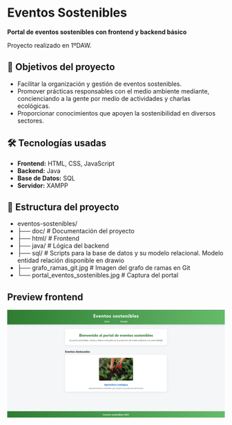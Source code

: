 # Eventos Sostenibles

**Portal de eventos sostenibles con frontend y backend básico**

Proyecto realizado en 1ºDAW.

## 🌱 Objetivos del proyecto

- Facilitar la organización y gestión de eventos sostenibles.
- Promover prácticas responsables con el medio ambiente mediante, concienciando a la gente por medio de actividades y charlas ecológicas.
- Proporcionar conocimientos que apoyen la sostenibilidad en diversos sectores.

## 🛠️ Tecnologías usadas

- **Frontend:** HTML, CSS, JavaScript
- **Backend:** Java
- **Base de Datos:** SQL
- **Servidor:** XAMPP

## 📁 Estructura del proyecto

- eventos-sostenibles/
- ├── doc/ # Documentación del proyecto
- ├── html/ # Frontend
- ├── java/ # Lógica del backend
- ├── sql/ # Scripts para la base de datos y su modelo relacional. Modelo entidad relación disponible en drawio
- ├── grafo_ramas_git.jpg # Imagen del grafo de ramas en Git
- └──  portal_eventos_sostenibles.jpg # Captura del portal


## Preview frontend
![Preview portal](portal_eventos_sostenibles.jpg)
